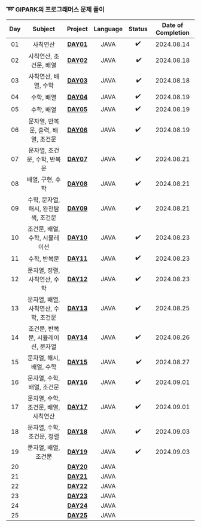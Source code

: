 ### ➿ GIPARK의 프로그래머스 문제 풀이

| Day |        Subject         |      Project       | Language | Status | Date of Completion |
|:---:|:----------------------:|:------------------:|:--------:|:------:|:------------------:|
| 01  |          사칙연산          | **[DAY01](Day01)** |   JAVA   |   ✔️   |     2024.08.14     |
| 02  |     사칙연산, 조건문, 배열      | **[DAY02](Day02)** |   JAVA   | ️ ️✔️  |     2024.08.18     |
| 03  |      사칙연산, 배열, 수학      | **[DAY03](Day03)** |   JAVA   | ️ ️✔️  |     2024.08.18     |
| 04  |         수학, 배열         | **[DAY04](Day04)** |   JAVA   |   ✔️   |     2024.08.19     |
| 05  |         수학, 배열         | **[DAY05](Day05)** |   JAVA   |   ✔️   |     2024.08.19     |
| 06  | 문자열, 반복문, 출력, 배열, 조건문  | **[DAY06](Day06)** |   JAVA   |   ✔️   |     2024.08.19     |
| 07  |   문자열, 조건문, 수학, 반복문    | **[DAY07](Day07)** |   JAVA   |   ✔️   |     2024.08.21     |
| 08  |       배열, 구현, 수학       | **[DAY08](Day08)** |   JAVA   |   ✔️   |     2024.08.21     |
| 09  | 수학, 문자열, 해시, 완전탐색, 조건문 | **[DAY09](Day09)** |   JAVA   |   ✔️   |     2024.08.21     |
| 10  |   조건문, 배열, 수학, 시뮬레이션   | **[DAY10](Day10)** |   JAVA   |   ✔️   |     2024.08.23     |
| 11  |        수학, 반복문         | **[DAY11](Day11)** |   JAVA   |   ✔️   |     2024.08.23     |
| 12  |   문자열, 정렬, 사칙연산, 수학    | **[DAY12](Day12)** |   JAVA   |   ✔️   |     2024.08.23     |
| 13  | 문자열, 배열, 사칙연산, 수학, 조건문 | **[DAY13](Day13)** |   JAVA   |   ✔️   |     2024.08.25     |
| 14  |  조건문, 반복문, 시뮬레이션, 문자열  | **[DAY14](Day14)** |   JAVA   |   ✔️   |     2024.08.26     |
| 15  |    문자열, 해시, 배열, 수학     | **[DAY15](Day15)** |   JAVA   | ️  ✔️  |     2024.08.27     |
| 16  |    문자열, 수학, 배열, 조건문    | **[DAY16](Day16)** |   JAVA   |   ✔️   |     2024.09.01     |
| 17  | 문자열, 수학, 조건문, 배열, 사칙연산 | **[DAY17](Day17)** |   JAVA   |   ✔️   |     2024.09.01     |
| 18  |    문자열, 수학, 조건문, 정렬    | **[DAY18](Day18)** |   JAVA   |   ✔️   |     2024.09.03     |
| 19  |      문자열, 배열, 조건문      | **[DAY19](Day19)** |   JAVA   |   ✔️   |     2024.09.03     |
| 20  |                        | **[DAY20](Day20)** |   JAVA   |        |                    |
| 21  |                        | **[DAY21](Day21)** |   JAVA   |        |                    |
| 22  |                        | **[DAY22](Day22)** |   JAVA   |        |                    |
| 23  |                        | **[DAY23](Day23)** |   JAVA   |        |                    |
| 24  |                        | **[DAY24](Day24)** |   JAVA   |        |                    |
| 25  |                        | **[DAY25](Day25)** |   JAVA   |   ️    |                    |
